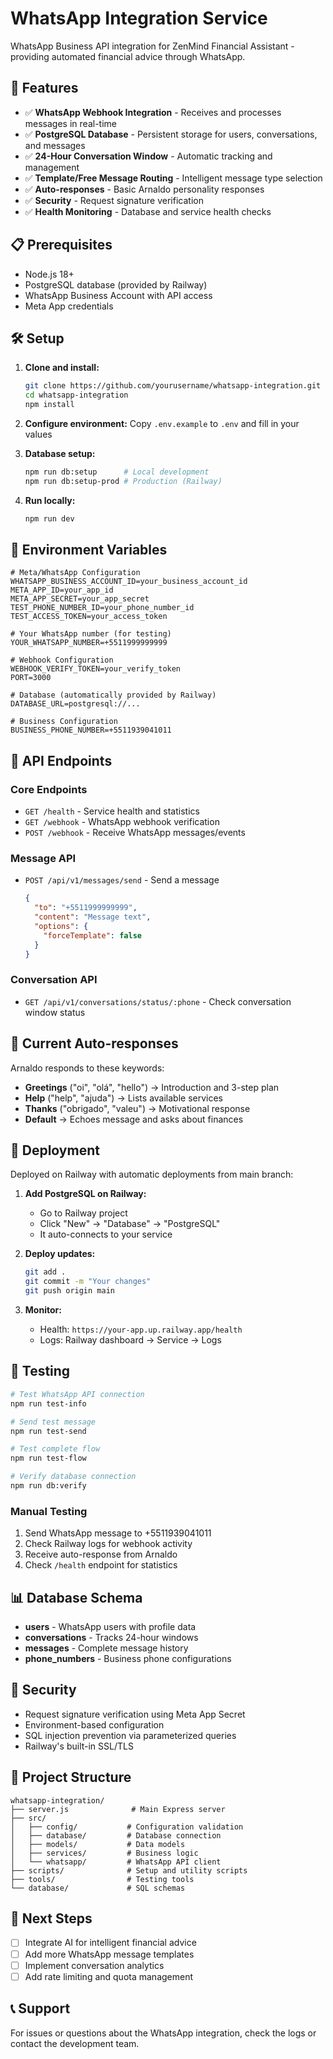 # WhatsApp Integration Service

WhatsApp Business API integration for ZenMind Financial Assistant - providing automated financial advice through WhatsApp.

## 🚀 Features

- ✅ **WhatsApp Webhook Integration** - Receives and processes messages in real-time
- ✅ **PostgreSQL Database** - Persistent storage for users, conversations, and messages
- ✅ **24-Hour Conversation Window** - Automatic tracking and management
- ✅ **Template/Free Message Routing** - Intelligent message type selection
- ✅ **Auto-responses** - Basic Arnaldo personality responses
- ✅ **Security** - Request signature verification
- ✅ **Health Monitoring** - Database and service health checks

## 📋 Prerequisites

- Node.js 18+
- PostgreSQL database (provided by Railway)
- WhatsApp Business Account with API access
- Meta App credentials

## 🛠️ Setup

1. **Clone and install:**
   ```bash
   git clone https://github.com/yourusername/whatsapp-integration.git
   cd whatsapp-integration
   npm install
   ```

2. **Configure environment:** Copy `.env.example` to `.env` and fill in your values

3. **Database setup:**
   ```bash
   npm run db:setup      # Local development
   npm run db:setup-prod # Production (Railway)
   ```

4. **Run locally:**
   ```bash
   npm run dev
   ```

## 🔧 Environment Variables

```env
# Meta/WhatsApp Configuration
WHATSAPP_BUSINESS_ACCOUNT_ID=your_business_account_id
META_APP_ID=your_app_id
META_APP_SECRET=your_app_secret
TEST_PHONE_NUMBER_ID=your_phone_number_id
TEST_ACCESS_TOKEN=your_access_token

# Your WhatsApp number (for testing)
YOUR_WHATSAPP_NUMBER=+5511999999999

# Webhook Configuration
WEBHOOK_VERIFY_TOKEN=your_verify_token
PORT=3000

# Database (automatically provided by Railway)
DATABASE_URL=postgresql://...

# Business Configuration
BUSINESS_PHONE_NUMBER=+5511939041011
```

## 📡 API Endpoints

### Core Endpoints
- `GET /health` - Service health and statistics
- `GET /webhook` - WhatsApp webhook verification
- `POST /webhook` - Receive WhatsApp messages/events

### Message API
- `POST /api/v1/messages/send` - Send a message
  ```json
  {
    "to": "+5511999999999",
    "content": "Message text",
    "options": {
      "forceTemplate": false
    }
  }
  ```

### Conversation API
- `GET /api/v1/conversations/status/:phone` - Check conversation window status

## 🤖 Current Auto-responses

Arnaldo responds to these keywords:
- **Greetings** ("oi", "olá", "hello") → Introduction and 3-step plan
- **Help** ("help", "ajuda") → Lists available services
- **Thanks** ("obrigado", "valeu") → Motivational response
- **Default** → Echoes message and asks about finances

## 🚀 Deployment

Deployed on Railway with automatic deployments from main branch:

1. **Add PostgreSQL on Railway:**
   - Go to Railway project
   - Click "New" → "Database" → "PostgreSQL"
   - It auto-connects to your service

2. **Deploy updates:**
   ```bash
   git add .
   git commit -m "Your changes"
   git push origin main
   ```

3. **Monitor:**
   - Health: `https://your-app.up.railway.app/health`
   - Logs: Railway dashboard → Service → Logs

## 🧪 Testing

```bash
# Test WhatsApp API connection
npm run test-info

# Send test message
npm run test-send

# Test complete flow
npm run test-flow

# Verify database connection
npm run db:verify
```

### Manual Testing
1. Send WhatsApp message to +5511939041011
2. Check Railway logs for webhook activity
3. Receive auto-response from Arnaldo
4. Check `/health` endpoint for statistics

## 📊 Database Schema

- **users** - WhatsApp users with profile data
- **conversations** - Tracks 24-hour windows
- **messages** - Complete message history
- **phone_numbers** - Business phone configurations

## 🔐 Security

- Request signature verification using Meta App Secret
- Environment-based configuration
- SQL injection prevention via parameterized queries
- Railway's built-in SSL/TLS

## 📁 Project Structure

```
whatsapp-integration/
├── server.js              # Main Express server
├── src/
│   ├── config/           # Configuration validation
│   ├── database/         # Database connection
│   ├── models/           # Data models
│   ├── services/         # Business logic
│   └── whatsapp/         # WhatsApp API client
├── scripts/              # Setup and utility scripts
├── tools/                # Testing tools
└── database/             # SQL schemas
```

## 🚧 Next Steps

- [ ] Integrate AI for intelligent financial advice
- [ ] Add more WhatsApp message templates
- [ ] Implement conversation analytics
- [ ] Add rate limiting and quota management

## 📞 Support

For issues or questions about the WhatsApp integration, check the logs or contact the development team.